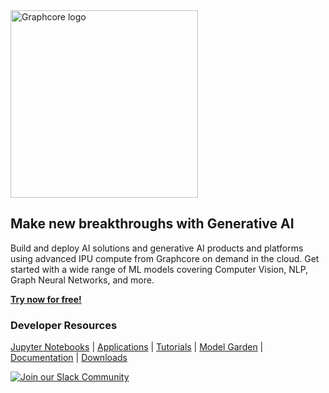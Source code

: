 <picture>
  <source media="(prefers-color-scheme: dark)" srcset="https://user-images.githubusercontent.com/81682248/226963550-21eaaf59-ee3c-49a9-8e75-b76d740ddd09.png">
  <img width="300" alt="Graphcore logo" src="https://user-images.githubusercontent.com/81682248/226963440-9cae0ac4-ebf5-407a-9870-5679e434cada.png">
</picture>

## Make new breakthroughs with Generative AI
Build and deploy AI solutions and generative AI products and platforms using advanced IPU compute from Graphcore on demand in the cloud. Get started with a wide range of ML models covering Computer Vision, NLP, Graph Neural Networks, and more.

**[Try now for free!](https://www.graphcore.ai/paperspace)**

### Developer Resources
[Jupyter Notebooks](https://www.graphcore.ai/ipu-jupyter-notebooks) | [Applications](https://github.com/graphcore/examples) | [Tutorials](https://github.com/graphcore/examples/tree/master/tutorials) | [Model Garden](https://www.graphcore.ai/resources/model-garden) | [Documentation](https://docs.graphcore.ai/en/latest/) | [Downloads](https://www.graphcore.ai/downloads)

[![Join our Slack Community](https://img.shields.io/badge/Slack-Join%20Graphcore's%20Community-blue?style=flat-square&logo=slack)](https://www.graphcore.ai/join-community)
